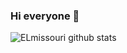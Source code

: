 ### Hi everyone 👋

![ELmissouri github stats](https://github-readme-stats.vercel.app/api?username=Zaouat&theme=dark&show_icons=true)


